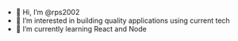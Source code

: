 - 👋 Hi, I’m @rps2002
- 👀 I’m interested in building quality applications using current tech
- 🌱 I’m currently learning React and Node
 <!--
- 💞️ I’m looking to collaborate on 
- 📫 How to reach me ...
- -->

<!---
rps2002/rps2002 is a ✨ special ✨ repository because its `README.md` (this file) appears on your GitHub profile.
You can click the Preview link to take a look at your changes.
--->
